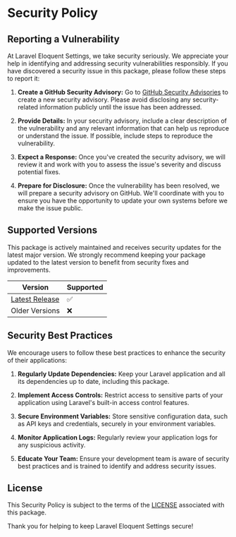 # Security Policy

## Reporting a Vulnerability

At Laravel Eloquent Settings, we take security seriously. We appreciate your help in identifying and addressing security vulnerabilities responsibly. If you have discovered a security issue in this package, please follow these steps to report it:

1. **Create a GitHub Security Advisory:** Go to [GitHub Security Advisories](https://github.com/a1383n/laravel-eloquent-settings/security/advisories/new) to create a new security advisory. Please avoid disclosing any security-related information publicly until the issue has been addressed.

2. **Provide Details:** In your security advisory, include a clear description of the vulnerability and any relevant information that can help us reproduce or understand the issue. If possible, include steps to reproduce the vulnerability.

3. **Expect a Response:** Once you've created the security advisory, we will review it and work with you to assess the issue's severity and discuss potential fixes.

4. **Prepare for Disclosure:** Once the vulnerability has been resolved, we will prepare a security advisory on GitHub. We'll coordinate with you to ensure you have the opportunity to update your own systems before we make the issue public.

## Supported Versions

This package is actively maintained and receives security updates for the latest major version. We strongly recommend keeping your package updated to the latest version to benefit from security fixes and improvements.

| Version                                                                               | Supported |
|---------------------------------------------------------------------------------------| --------- |
| [Latest Release](https://github.com/a1383n/laravel-eloquent-settings/releases/latest) | :white_check_mark: |
| Older Versions                                                                        | :x: |

## Security Best Practices

We encourage users to follow these best practices to enhance the security of their applications:

1. **Regularly Update Dependencies:** Keep your Laravel application and all its dependencies up to date, including this package.

2. **Implement Access Controls:** Restrict access to sensitive parts of your application using Laravel's built-in access control features.

3. **Secure Environment Variables:** Store sensitive configuration data, such as API keys and credentials, securely in your environment variables.

4. **Monitor Application Logs:** Regularly review your application logs for any suspicious activity.

5. **Educate Your Team:** Ensure your development team is aware of security best practices and is trained to identify and address security issues.

## License

This Security Policy is subject to the terms of the [LICENSE](../LICENSE) associated with this package.

Thank you for helping to keep Laravel Eloquent Settings secure!
